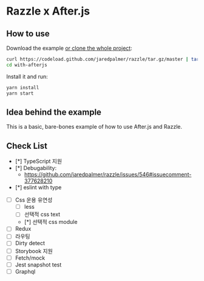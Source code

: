 # Razzle x After.js

## How to use

Download the example [or clone the whole project](https://github.com/jaredpalmer/razzle.git):

```bash
curl https://codeload.github.com/jaredpalmer/razzle/tar.gz/master | tar -xz --strip=2 razzle-master/examples/with-afterjs
cd with-afterjs
```

Install it and run:

```bash
yarn install
yarn start
```

## Idea behind the example

This is a basic, bare-bones example of how to use After.js and Razzle.

## Check List

* [*] TypeScript 지원
* [*] Debugability:
  * <https://github.com/jaredpalmer/razzle/issues/546#issuecomment-377628210>
* [*] eslint with type
* [ ] Css 운용 유연성
  * [ ] less
  * [ ] 선택적 css text
  * [*] 선택적 css module
* [ ] Redux
* [ ] 라우팅
* [ ] Dirty detect
* [ ] Storybook 지원
* [ ] Fetch/mock
* [ ] Jest snapshot test
* [ ] Graphql
